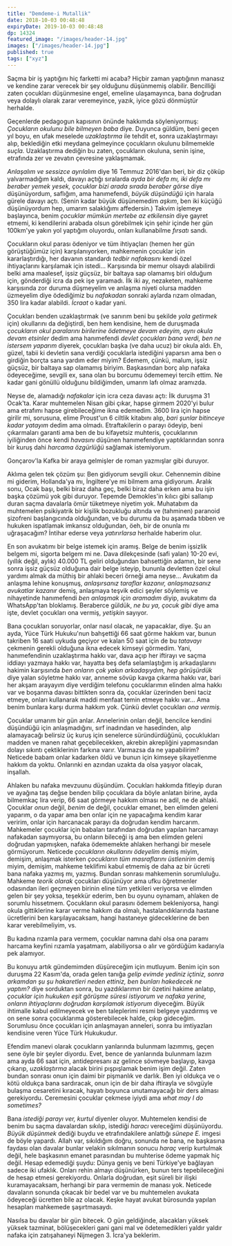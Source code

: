 ```yaml
---
title: "Demdeme-i Mutallik"
date: 2018-10-03 00:48:48
expiryDate: 2019-10-03 00:48:48
dp: 14324
featured_image: "/images/header-14.jpg"
images: ["/images/header-14.jpg"]
published: true
tags: ["xyz"]
---
```




Saçma bir iş yaptığını hiç farketti mi acaba? Hiçbir zaman yaptığının manasız ve
kendine zarar verecek bir şey olduğunu düşünmemiş olabilir. Bencilliği zaten
çocukları düşünmesine engel, emeline ulaşamayınca, bana doğrudan veya dolaylı
olarak zarar veremeyince, yazık, iyice gözü dönmüştür herhalde.

Geçenlerde pedagogun kapısının önünde hakkımda söyleniyormuş: *Çocukların
okulunu bile bilmeyen baba* diye. Duyunca güldüm, beni geçen yıl boyu, en ufak
meselede *uzaklaştırma* ile tehdit et, sonra uzaklaştırmayı alıp, beklediğin
etki meydana gelmeyince çocukların okulunu bilmemekle *suçla.* Uzaklaştırma
dediğin bu zaten, çocukların okuluna, senin işine, etrafında zer ve zevatın
çevresine yaklaşmamak.

*Anlaşalım ve sessizce ayrılalım* diye 16 Temmuz 2016'dan beri, bir diz çöküp
yalvarmadığım kaldı, davayı açtığı sıralarda *ayda bir defa mı, iki defa mı
beraber yemek yesek, çocuklar bizi arada sırada beraber görse* diye
düşünüyordum, saflığım, ama hanımefendi, *büyük düşündüğü* için harala gürele
davayı açtı. (Senin kadar büyük düşünemedim *aşkım*, ben iki küçüğü düşünüyordum
hep, umarım salaklığımı affedersin.) Takvim işlemeye başlayınca, benim *çocuklar
mümkün mertebe az etkilensin* diye gayret etmemi, ki kendilerini arabada olsun
görebilmek için şehir içinde her gün 100km'ye yakın yol yaptığım oluyordu,
onları kullanabilme *fırsatı* sandı.

Çocukların okul parası ödeniyor ve tüm ihtiyaçları (hemen her gün görüştüğümüz
için) karşılanıyorken, mahkemenin çocuklar için kararlaştırdığı, her davanın
standardı *tedbir nafakasını* kendi özel ihtiyaçlarını karşılamak için istedi...
Karşısında bir memur olsaydı alabilirdi belki ama maalesef, işsiz güçsüz, bir
baltaya sap olamamış biri olduğum için, gönderdiği icra da pek işe yaramadı. İlk
iki ay, nezaketen, mahkeme karşısında zor duruma düşmeyelim ve anlaşma niyeti
olursa madden üzmeyelim diye ödediğimiz bu *nafakadan* sonraki aylarda rızam
olmadan, 350 lira kadar alabildi. *İcraat* o kadar yani.

Çocukları benden uzaklaştırmak (ve sanırım beni bu şekilde *yola getirmek* için)
okullarını da değiştirdi, ben hem kendisine, hem de duruşmada *çocukların okul
paralarını birilerine ödetmeye devam edeyim, aynı okula devam etsinler* dedim
ama hanımefendi *devlet çocukları bana verdi, ben ne istersem yaparım* diyerek,
çocukları başka (ve daha ucuz) bir okula aldı. Eh, güzel, tabii ki devletin sana
verdiği çocuklarla istediğini yaparsın ama ben o girdiğin borçta sana yardım
eder miyim? Edemem, çünkü, malum, işsiz güçsüz, bir baltaya sap olamamış
biriyim. Başkasından borç alıp nafaka ödeyeceğime, sevgili ex, sana olan bu
borcumu ödememeyi tercih ettim. Ne kadar gani gönüllü olduğunu bildiğimden,
umarım lafı olmaz aramızda.

Neyse de, alamadığı *nafakalar* için icra ceza davası açtı: İlk duruşma 31
Ocak'ta. Karar muhtemelen Nisan gibi çıkar, hapse girmem 2020'yi bulur ama
etrafımı hapse girebileceğime ikna edemedim. 3600 lira için hapse girilir mi,
sorusuna, elime Proust'un 6 ciltlik kitabını alıp, *bari şunlar bitinceye kadar
yatayım* dedim ama olmadı. Etraftakilerin o parayı ödeyip, beni çıkarmaları
garanti ama ben de bu kifayetsiz muhteris, çocuklarının iyiliğinden önce kendi
*havasını* düşünen hanımefendiye yaptıklarından sonra bir kuruş dahi *harcama
özgürlüğü* sağlamak istemiyorum.

Gonçarov'la Kafka bir araya gelmişler de roman yazmışlar gibi duruyor. 

Aklıma gelen tek çözüm şu: Ben gidiyorum sevgili okur. Cehennemin dibine mi
giderim, Hollanda'ya mı, İngiltere'ye mi bilmem ama gidiyorum. Aralık sonu, Ocak
başı, belki biraz daha geç, belki biraz daha erken ama bu işin başka çözümü yok
gibi duruyor. Tepemde Demokles'in kılıcı gibi sallanıp duran saçma davalarla
ömür tüketmeye niyetim yok. Muhatabım da muhtemelen psikiyatrik bir kişilik
bozukluğu altında ve (tahminen) paranoid şizofreni başlangıcında olduğundan, ve
bu durumu da bu aşamada tıbben ve hukuken ispatlamak imkansız olduğundan, öeh,
bir de onunla mı uğraşacağım? İntihar ederse veya *yatırırlarsa* herhalde
haberim olur.

En son avukatımı bir belge istemek için aramış. Belge de benim işsizlik belgem
mi, sigorta belgem mi ne. Dava dilekçesinde (safi yalan) 10-20 evi, (yıllık
değil, aylık) 40.000 TL geliri olduğundan bahsettiğin adamın, bir sene sonra
işsiz güçsüz olduğuna dair belge isteyip, bununla devletten özel okul yardımı
almak da müthiş bir ahlaki beceri örneği ama neyse... Avukatım da anlaşma lehine
konuşmuş, *anlaşırsanız taraflar kazanır, anlaşmazsanız avukatlar kazanır*
demiş, anlaşmaya teşvik edici şeyler söylemiş ve nihayetinde hanımefendi *ben
anlaşmak için aramadım* diyip, avukatımı da WhatsApp'tan bloklamış. Beraberce
güldük, *ne bu ya, çocuk gibi* diye ama işte, devlet çocukları ona vermiş,
*yetişkin* sayıyor.

Bana çocukları soruyorlar, onlar nasıl olacak, ne yapacaklar, diye. Şu an ayda,
Yüce Türk Hukuku'nun bahşettiği 66 saat görme hakkım var, bunun takriben 16
saati uykuda geçiyor ve kalan 50 saat için de bu *tatavayı* çekmenin gerekli
olduğuna ikna edecek kimseyi görmedim. Yani, hanımefendinin uzaklaştırma hakkı
var, dava açıp her iftirayı ve saçma iddiayı yazmaya hakkı var, hayatta beş defa
selamlaştığım iş arkadaşlarını hakimin karşısında *ben onların çok yakın
arkadaşıydım, hep görüşürdük* diye yalan söyletme hakkı var, anneme sövüp kavga
çıkarma hakkı var, bari her akşam arayayım diye verdiğim telefonu çocuklarımın
elinden alma hakkı var ve boşanma davası bittikten sonra da, çocuklar üzerinden
beni taciz etmeye, onları kullanarak maddi menfaat temin etmeye hakkı var... Ama
benim bunlara karşı durma hakkım yok. Çünkü devlet çocukları *ona vermiş.*

Çocuklar umarım bir gün anlar. Annelerinin onları değil, bencilce kendini
düşündüğü için anlaşmadığını, sırf inadından ve hasedinden, alıp alamayacağı
belirsiz üç kuruş için senelerce süründürdüğünü, çocuklukları madden ve manen
rahat geçebilecekken, akrebin akrepliğini yapmasından dolayı sıkıntı
çektiklerinin farkına varır. Varmazsa da ne yapabilirim? Neticede babam onlar
kadarken öldü ve bunun için kimseye şikayetlenme hakkım da yoktu. Onlarınki en
azından uzakta da olsa yaşıyor olacak, inşallah.

Ahlaken bu nafaka mevzuunu düşündüm. Çocukları hakkımda fitleyip duran ve
ayağına taş değse benden bilip çocuklara da böyle anlatan birine, ayda bilmemkaç
lira verip, 66 saat görmeye hakkım olması ne adil, ne de ahlaki. Çocuklar *onun*
değil, *benim* de değil, çocuklar emanet, ben elimden geleni yaparım, o da yapar
ama ben onlar için ne yapacağıma kendim karar veririm, onlar için harcanacak
parayı da doğrudan kendim harcarım. Mahkemeler çocuklar için babaları
tarafından doğrudan yapılan harcamayı nafakadan saymıyorsa, bu onların bileceği iş
ama ben elimden geleni doğrudan yapmışken, nafaka ödememekte ahlaken herhangi
bir mesele görmüyorum. Neticede *çocukların okullarını ödeyelim* demiş miyim,
demişim, anlaşmak isterken *çocukların tüm masraflarını üstlenirim* demiş miyim,
demişim, mahkeme teklifimi kabul etmemiş de daha az bir ücreti bana nafaka
yazmış mı, yazmış. Bundan sonrası mahkemenin sorumluluğu. Mahkeme *teorik
olarak* çocukları düşünüyor ama ufku öğretmenler odasından ileri geçmeyen
birinin eline tüm yetkileri veriyorsa ve elimden gelen bir şey yoksa, teşekkür
ederim, ben bu oyunu oynamam, ahlaken de sorumlu hissetmem. Çocukların okul
parasını ödemem bekleniyorsa, hangi okula gittiklerine karar verme hakkım da
olmalı, hastalandıklarında hastane ücretlerini ben karşılayacaksam, hangi
hastaneye gideceklerine de ben karar verebilmeliyim, vs.

Bu kadına rızamla para vermem, çocuklar namına dahi olsa ona paramı harcama
keyfini rızamla yaşatmam, alabiliyorsa o alır ve gördüğüm kadarıyla pek
alamıyor.

Bu konuyu artık gündemimden düşüreceğim için mutluyum. Benim için son duruşma 22
Kasım'da, orada gelen tanığa *gelip evimde yediniz içtiniz, sonra arkamdan şu şu
hakaretleri neden ettiniz, ben bunları hakedecek ne yaptım?* diye sorduktan
sonra, bu yazdıklarımın bir özetini hakime anlatıp, *çocuklar için hukuken eşit
görüşme süresi istiyorum ve nafaka yerine, onların ihtiyaçlarını doğrudan
karşılamak istiyorum* diyeceğim. Büyük ihtimalle kabul edilmeyecek ve ben
taleplerimi resmi belgeye yazdırmış ve on sene sonra çocuklarıma gösterebilecek
halde, çıkıp gideceğim. Sorumlusu önce çocukları için anlaşmayan anneleri, sonra
bu imtiyazları kendisine veren Yüce Türk Hukukudur.

Efendim manevi olarak çocukların yanlarında bulunmam lazımmış, geçen sene öyle
bir şeyler diyordu. Evet, bence de yanlarında bulunmam lazım ama ayda 66 saat
için, antidepresanı az gelince sövmeye başlayıp, kavga çıkarıp, *uzaklaştırma*
alacak birini pışpışlamak benim işim değil. Zaten bundan sonrası onun için daimi
bir pişmanlık ve darlık. Ben iyi oldukça ve o kötü oldukça bana sardıracak, onun
için de bir daha iftirayla ve sövgüyle bulaşma cesaretini kıracak, hayatı
boyunca unutamayacağı bir ders alması gerekiyordu. Ceremesini çocuklar çekmese
iyiydi ama *what may I do sometimes?*

Bana *istediği parayı ver, kurtul* diyenler oluyor. Muhtemelen kendisi de benim
bu saçma davalardan sıkılıp, istediği *haracı* vereceğimi düşünüyordu. *Büyük
düşünmek* dediği buydu ve etrafındakilere anlattığı *sünepe E.* imgesi de böyle
yapardı. Allah var, sıkıldığım doğru, sonunda ne bana, ne başkasına faydası olan
davalar bunlar velakin sıkılmanın sonucu *haraç* verip kurtulmak değil, hele
başkasının emanet parasından bu muhterise ödeme yapmak hiç değil. Hesap
edemediği şuydu: Dünya geniş ve beni Türkiye'ye bağlayan sadece iki ufaklık.
Onları rehin almayı düşünürken, bunun ters tepebileceğini de hesap etmesi
gerekiyordu. Onlarla doğrudan, eşit süreli bir ilişki kuramayacaksam, herhangi
bir para vermemin de manası yok. Neticede davaların sonunda çıkacak bir bedel
var ve bu muhtemelen avukata ödeyeceği ücretten bile az olacak. Keşke hayat
avukat bürosunda yapılan hesapları mahkemede şaşırtmasaydı.

Nasılsa bu davalar bir gün bitecek. O gün geldiğinde, alacakları yüksek yüksek
tazminat, bölüşecekleri gani gani mal ve ödetemedikleri yaldır yaldır nafaka
için zatışahaneyi Nijmegen 3. İcra'ya beklerim.

